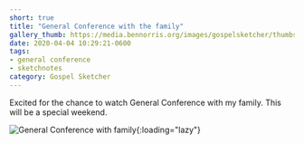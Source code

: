 ```yaml
---
short: true
title: "General Conference with the family"
gallery_thumb: https://media.bennorris.org/images/gospelsketcher/thumbs/apr-20-family.jpg
date: 2020-04-04 10:29:21-0600
tags:
- general conference
- sketchnotes
category: Gospel Sketcher
---
```


Excited for the chance to watch General Conference with my family. This will be a special weekend.

![General Conference with family](https://media.bennorris.org/images/gospelsketcher/general-conference/apr-2020/apr-20-family.jpg){:loading="lazy"}
